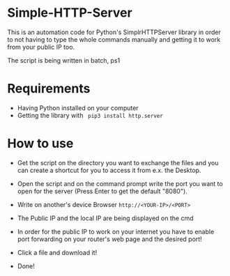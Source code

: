 # Simple-HTTP-Server

This is an automation code for Python's SimplrHTTPServer library in order to not having to type the whole commands manually and getting it to work from your public IP too.

The script is being written in batch, ps1

# Requirements

- Having Python installed on your computer
- Getting the library with ``` pip3 install http.server```

# How to use 

- Get the script on the directory you want to exchange the files and you can create a shortcut for you to access it from e.x. the Desktop.

- Open the script and on the command prompt write the port you want to open for the server (Press Enter to get the default "8080").

- Write on another's device Browser ```http://<YOUR-IP>/<PORT>```

- The Public IP and the local IP are being displayed on the cmd

- In order for the public IP to work on your internet you have to enable port forwarding on your router's web page and the desired port!

- Click a file and download it!

- Done!